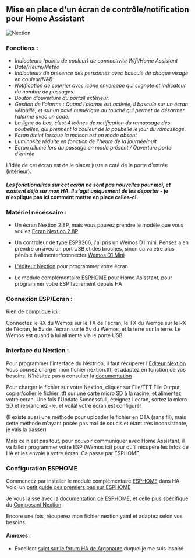 ## Mise en place d'un écran de contrôle/notification pour Home Assistant


![Nextion](https://user-images.githubusercontent.com/35771339/225013109-b3ed8c40-9fef-4b1d-8148-c2848ab0bb86.jpeg)

### Fonctions : 

- *Indicateurs (points de couleur) de connectivité WIfi/Home Assistant*
- *Date/Heure/Météo*
- *Indicateurs de présence des personnes avec bascule de chaque visage en couleur/N&B*
- *Notification de courrier avec icône enveloppe qui clignote et indicateur du nombre de passages.*
- *Bouton d’ouverture du portail extérieur.*
- *Gestion de l’alarme : Quand l’alarme est activée, il bascule sur un écran vérouillé, et sur un pavé numérique au touché qui permet de désarmer l’alarme avec un code.*
- *La ligne du bas, c’est 4 icônes de notification du ramassage des poubelles, qui prennent la couleur de la poubelle le jour du ramassage.*
- *Ecran éteint lorsque la maison est en mode absent*
- *Luminosité réduite en fonction de l'heure de la journée/nuit*
- *Ecran allumé lors du passage en mode présent / Ouverture porte d’entrée*

L’idée de cet écran est de le placer juste a coté de la porte d’entrée (intérieur).

#### *Les fonctionalités sur cet ecran ne sont pas nouvelles pour moi, et existent déjà sur mon HA. Il s'agit uniquement de les deporter* - je n'explique pas ici comment mettre en place celles-ci.


### Matériel nécéssaire : 

- Un écran Nextion 2.8P, mais vous pouvez prendre le modèle que vous voulez
    [Ecran Nextion 2.8P](https://fr.aliexpress.com/item/4000593543479.html)
    
- Un controleur de type ESP8266, j'ai pris un Wemos D1 mini. Pensez a en prendre un avec un port USB et des broches, sinon ca va etre plus pénible à alimenter/connecter
    [Wemos D1 Mini](https://fr.aliexpress.com/item/32631693796.html)
    
- [L'éditeur Nextion](https://nextion.tech/nextion-editor/) pour programmer votre écran

- Le module complémentaire [ESPHOME](https://esphome.io/guides/getting_started_hassio.html) pour Home Asisstant, pour programmer votre ESP facilement depuis HA


### Connexion ESP/Ecran :

 Rien de compliqué ici :
 
 Connectez le RX du Wemos sur le TX de l'écran, le TX du Wemos sur le RX de l'écran, le 5v de l'écran sur le 5v du Wemos, et la terre sur la terre.
 Le Wemos est quand à lui alimenté via le porte USB
 
 
 ### Interface du Nextion : 

  Pour programmer l'interface du Nextrion, il faut récuperer l'[Editeur Nextion](https://nextion.tech/nextion-editor/)
  Vous pouvez charger mon fichier nextion.tft, et adaptez en fonction de vos besoins. N'hésitez pas à consulter la [documentation](https://nextion.tech/editor_guide/)
  
  Pour charger le fichier sur votre Nextion, cliquer sur File/TFT File Output, copier/coller le fichier .tft sur une carte micro SD à la racine, et alimentez votre       ecran. Une fois l'Update Successfull, éteignez l'ecran, sortez la micro SD et rebranchez -le, et voilà! votre écran est configuré!
  
  (Il existe aussi une méthode pour uploader le fichier en OTA (sans fil), mais cette méthode m'ayant posée pas mal de soucis et étant très inconsistante, je vais la passer)
  
  Mais ce n'est pas tout, pour pouvoir communiquer avec Home Assistant, il va falloir programmer votre ESP (Wemos ici) pour qu'il récupère les infos de HA et les envoie à votre écran. Ca passe par ESPHOME
  
  ### Configuration ESPHOME
  
  Commencez par installer le module complémentaire [ESPHOME](https://esphome.io/guides/getting_started_hassio.html) dans HA
  Voici un [petit guide des premiers pas sur ESPHOME](https://hacf.fr/esphome_installation)
  
  Je vous laisse avec la [documentation de ESPHOME](https://esphome.io/), et celle plus spécifique du [Composant Nextion](https://esphome.io/components/display/nextion.html)
  
  Encore une fois, récupérez mon fichier nextion.yaml et adaptez selon vos besoins.
  
  #### Annexes : 
  
  - Excellent [sujet sur le forum HA de Argonaute](https://forum.hacf.fr/t/ecran-tactile-nextion-avec-esphome-deporter-vos-commandes/10622) duquel je me suis inspiré

